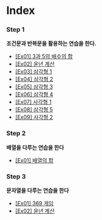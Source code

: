 # Index

### Step 1
**조건문과 반복문을 활용하는 연습을 한다.**
* [[Ex01] 3과 5의 배수의 합](src/basic/step1/ex01)
* [[Ex02] 윤년 계산](src/basic/step1/ex02)
* [[Ex03] 삼각형 1](src/basic/step1/ex03)
* [[Ex04] 삼각형 2](src/basic/step1/ex04)
* [[Ex05] 삼각형 3](src/basic/step1/ex05)
* [[Ex06] 삼각형 4](src/basic/step1/ex06)
* [[Ex07] 사각형 1](src/basic/step1/ex07)
* [[Ex08] 삼각형 5](src/basic/step1/ex08)
* [[Ex09] 사각형 2](src/basic/step1/ex09)

### Step 2
**배열을 다루는 연습을 한다**
* [[Ex01] 배열의 합](src/basic/step2/ex01)

### Step 3
**문자열을 다루는 연습을 한다**
* [[Ex01] 369 게임](src/basic/step3/ex01)
* [[Ex02] 윤년 계산](src/basic/step1/ex02)